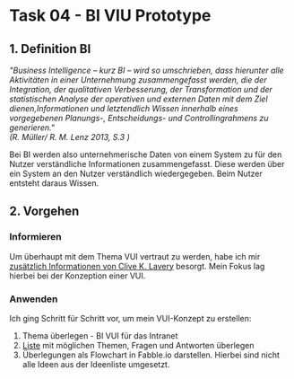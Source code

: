# Task 04 - BI VIU Prototype
## 1. Definition BI
*"Business Intelligence – kurz BI – wird so umschrieben, dass hierunter alle Aktivitäten in einer Unternehmung zusammengefasst werden, die der Integration, der qualitativen Verbesserung, der Transformation und der statistischen Analyse der operativen und externen Daten mit dem Ziel dienen,Informationen und letztendlich Wissen innerhalb eines vorgegebenen Planungs-, Entscheidungs- und Controllingrahmens zu generieren."*  
_(R. Müller/ R. M. Lenz 2013, S.3 )_

Bei BI werden also unternehmerische Daten von einem System zu für den Nutzer verständliche  Informationen zusammengefasst. Diese werden über ein System an den Nutzer verständlich wiedergegeben. Beim Nutzer entsteht daraus Wissen.

## 2. Vorgehen
### Informieren
Um überhaupt mit dem Thema VUI vertraut zu werden, habe ich mir [zusätzlich Informationen von Clive K. Lavery](https://www.linkedin.com/learning/grundlagen-des-voice-user-interface-design-basiswissen/flows-und-beispieldialoge-definieren) besorgt. Mein Fokus lag hierbei bei der Konzeption einer VUI.

### Anwenden
Ich ging Schritt für Schritt vor, um mein VUI-Konzept zu erstellen:
1. Thema überlegen - BI VUI für das Intranet
2. [Liste](https://github.com/mnlmrngl/IFD-WiSe20-21/blob/master/task04-vui%20prototype/2020_11_08-Vorarbeit-M%C3%B6ggliche%20Themen%20und%20Fragenbeispiele.pdf) mit möglichen Themen, Fragen und Antworten überlegen
3. Überlegungen als Flowchart in Fabble.io darstellen. Hierbei sind nicht alle Ideen aus der Ideenliste umgesetzt.

